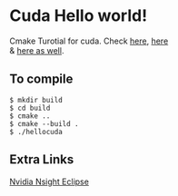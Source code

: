 # Cuda Hello world!

Cmake Turotial for cuda. Check [here](https://codeyarns.com/2013/09/13/how-to-build-cuda-programs-using-cmake/), [here](http://codingfunstuff.blogspot.de/2014/07/getting-qt-to-play-nice-with-cuda-via.html)  
& [here as well](http://computer-graphics.se/hello-world-for-cuda.html).

## To compile
```
$ mkdir build
$ cd build
$ cmake ..
$ cmake --build .
$ ./hellocuda
```

## Extra Links
[Nvidia Nsight Eclipse](https://developer.nvidia.com/nsight-eclipse-edition)


